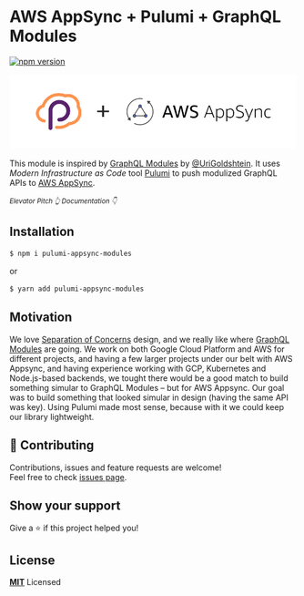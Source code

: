 # AWS AppSync + Pulumi + GraphQL Modules

[![npm version](https://badge.fury.io/js/pulumi-appsync-modules.svg)](https://badge.fury.io/js/pulumi-appsync-modules)

![Pulumi Appsync](assets/banner.png)


This module is inspired by [GraphQL Modules](https://graphql-modules.com) by [@UriGoldshtein](https://twitter.com/UriGoldshtein). It uses *Modern Infrastructure as Code* tool [Pulumi](https://pulumi.com) to push modulized GraphQL APIs to [AWS AppSync](https://aws.amazon.com/appsync/).

<small>*Elevator Pitch 👆 Documentation 👇*</small>

## Installation

```bash
$ npm i pulumi-appsync-modules
```

or

```bash
$ yarn add pulumi-appsync-modules
```

## Motivation

We love [Separation of Concerns](https://deviq.com/separation-of-concerns/) design, and we really like where [GraphQL Modules](https://graphql-modules.com) are going. We work on both Google Cloud Platform and AWS for different projects, and having a few larger projects under our belt with AWS Appsync, and having experience working with GCP, Kubernetes and Node.js-based backends, we tought
there would be a good match to build something simular to GraphQL Modules – but for AWS Appsync. Our goal was to build something
that looked simular in design (having the same API was key). Using Pulumi made most sense, because with it we could keep our
library lightweight.

## 🤝 Contributing

Contributions, issues and feature requests are welcome!<br />Feel free to check [issues page](https://github.com/Bjerkio/pulumi-appsync-modules/issues).

## Show your support

Give a ⭐️ if this project helped you!

## License

**[MIT](LICENSE)** Licensed
